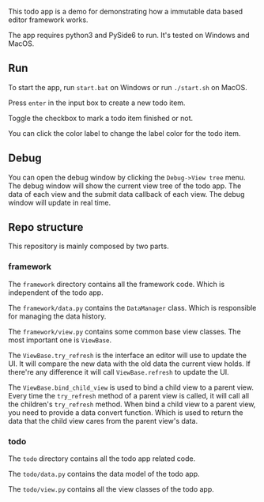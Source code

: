 This todo app is a demo for demonstrating how a immutable data based editor
framework works.

The app requires python3 and PySide6 to run. It's tested on Windows and MacOS.

## Run

To start the app, run `start.bat` on Windows or run `./start.sh` on MacOS.

Press `enter` in the input box to create a new todo item.

Toggle the checkbox to mark a todo item finished or not.

You can click the color label to change the label color for the todo item.


## Debug

You can open the debug window by clicking the `Debug->View tree` menu. The
debug window will show the current view tree of the todo app. The data of each
view and the submit data callback of each view. The debug window will update in
real time.

## Repo structure

This repository is mainly composed by two parts.

### framework

The `framework` directory contains all the framework code. Which is independent
of the todo app.

The `framework/data.py` contains the `DataManager` class. Which is responsible
for managing the data history.

The `framework/view.py` contains some common base view classes. The most
important one is `ViewBase`.

The `ViewBase.try_refresh` is the interface an
editor will use to update the UI. It will compare the new data with the old data
the current view holds. If there're any difference it will call `ViewBase.refresh`
to update the UI.

The `ViewBase.bind_child_view` is used to bind a child view to a parent view.
Every time the `try_refresh` method of a parent view is called, it will call
all the children's `try_refresh` method. When bind a child view to a parent view,
you need to provide a data convert function. Which is used to return the data that
the child view cares from the parent view's data.


### todo

The `todo` directory contains all the todo app related code.

The `todo/data.py` contains the data model of the todo app.

The `todo/view.py` contains all the view classes of the todo app.
